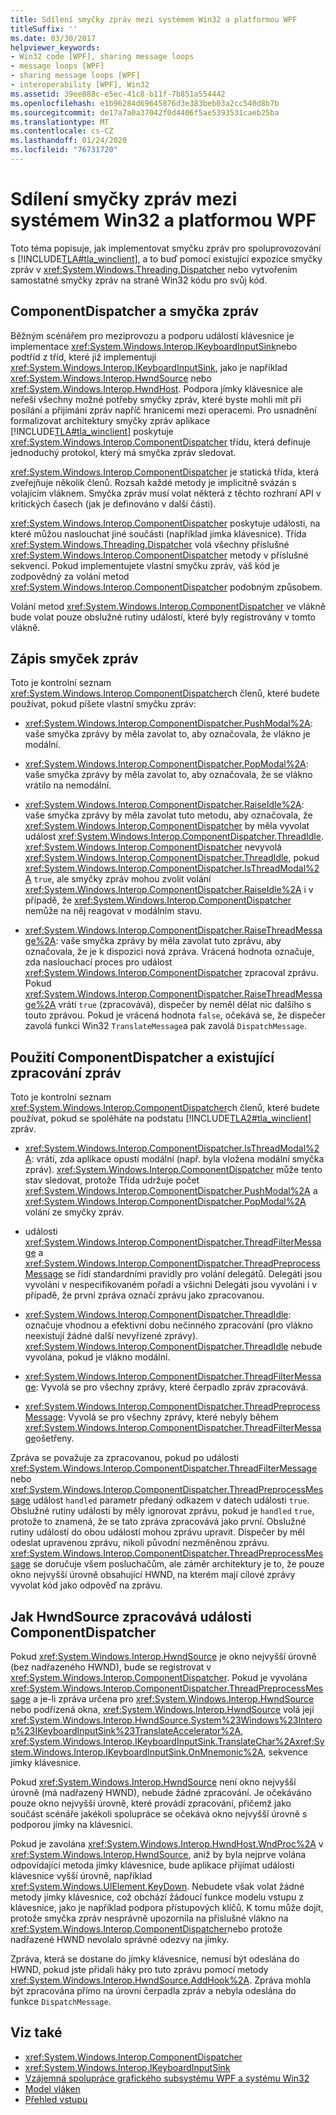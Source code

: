 ```yaml
---
title: Sdílení smyčky zpráv mezi systémem Win32 a platformou WPF
titleSuffix: ''
ms.date: 03/30/2017
helpviewer_keywords:
- Win32 code [WPF], sharing message loops
- message loops [WPF]
- sharing message loops [WPF]
- interoperability [WPF], Win32
ms.assetid: 39ee888c-e5ec-41c8-b11f-7b851a554442
ms.openlocfilehash: e1b96284d69645876d3e383beb03a2cc540d8b7b
ms.sourcegitcommit: de17a7a0a37042f0d4406f5ae5393531caeb25ba
ms.translationtype: MT
ms.contentlocale: cs-CZ
ms.lasthandoff: 01/24/2020
ms.locfileid: "76731720"
---
```

# <a name="sharing-message-loops-between-win32-and-wpf"></a>Sdílení smyčky zpráv mezi systémem Win32 a platformou WPF
Toto téma popisuje, jak implementovat smyčku zpráv pro spoluprovozování s [!INCLUDE[TLA#tla_winclient](../../../../includes/tlasharptla-winclient-md.md)], a to buď pomocí existující expozice smyčky zpráv v <xref:System.Windows.Threading.Dispatcher> nebo vytvořením samostatné smyčky zpráv na straně Win32 kódu pro svůj kód.  
  
## <a name="componentdispatcher-and-the-message-loop"></a>ComponentDispatcher a smyčka zpráv  
 Běžným scénářem pro meziprovozu a podporu událostí klávesnice je implementace <xref:System.Windows.Interop.IKeyboardInputSink>nebo podtříd z tříd, které již implementují <xref:System.Windows.Interop.IKeyboardInputSink>, jako je například <xref:System.Windows.Interop.HwndSource> nebo <xref:System.Windows.Interop.HwndHost>. Podpora jímky klávesnice ale neřeší všechny možné potřeby smyčky zpráv, které byste mohli mít při posílání a přijímání zpráv napříč hranicemi mezi operacemi. Pro usnadnění formalizovat architektury smyčky zpráv aplikace [!INCLUDE[TLA#tla_winclient](../../../../includes/tlasharptla-winclient-md.md)] poskytuje <xref:System.Windows.Interop.ComponentDispatcher> třídu, která definuje jednoduchý protokol, který má smyčka zpráv sledovat.  
  
 <xref:System.Windows.Interop.ComponentDispatcher> je statická třída, která zveřejňuje několik členů. Rozsah každé metody je implicitně svázán s volajícím vláknem. Smyčka zpráv musí volat některá z těchto rozhraní API v kritických časech (jak je definováno v další části).  
  
 <xref:System.Windows.Interop.ComponentDispatcher> poskytuje události, na které můžou naslouchat jiné součásti (například jímka klávesnice). Třída <xref:System.Windows.Threading.Dispatcher> volá všechny příslušné <xref:System.Windows.Interop.ComponentDispatcher> metody v příslušné sekvenci. Pokud implementujete vlastní smyčku zpráv, váš kód je zodpovědný za volání metod <xref:System.Windows.Interop.ComponentDispatcher> podobným způsobem.  
  
 Volání metod <xref:System.Windows.Interop.ComponentDispatcher> ve vlákně bude volat pouze obslužné rutiny událostí, které byly registrovány v tomto vlákně.  
  
## <a name="writing-message-loops"></a>Zápis smyček zpráv  
 Toto je kontrolní seznam <xref:System.Windows.Interop.ComponentDispatcher>ch členů, které budete používat, pokud píšete vlastní smyčku zpráv:  
  
- <xref:System.Windows.Interop.ComponentDispatcher.PushModal%2A>: vaše smyčka zprávy by měla zavolat to, aby označovala, že vlákno je modální.  
  
- <xref:System.Windows.Interop.ComponentDispatcher.PopModal%2A>: vaše smyčka zprávy by měla zavolat to, aby označovala, že se vlákno vrátilo na nemodální.  
  
- <xref:System.Windows.Interop.ComponentDispatcher.RaiseIdle%2A>: vaše smyčka zprávy by měla zavolat tuto metodu, aby označovala, že <xref:System.Windows.Interop.ComponentDispatcher> by měla vyvolat událost <xref:System.Windows.Interop.ComponentDispatcher.ThreadIdle>. <xref:System.Windows.Interop.ComponentDispatcher> nevyvolá <xref:System.Windows.Interop.ComponentDispatcher.ThreadIdle>, pokud <xref:System.Windows.Interop.ComponentDispatcher.IsThreadModal%2A> `true`, ale smyčky zpráv mohou zvolit volání <xref:System.Windows.Interop.ComponentDispatcher.RaiseIdle%2A> i v případě, že <xref:System.Windows.Interop.ComponentDispatcher> nemůže na něj reagovat v modálním stavu.  
  
- <xref:System.Windows.Interop.ComponentDispatcher.RaiseThreadMessage%2A>: vaše smyčka zprávy by měla zavolat tuto zprávu, aby označovala, že je k dispozici nová zpráva. Vrácená hodnota označuje, zda naslouchací proces pro událost <xref:System.Windows.Interop.ComponentDispatcher> zpracoval zprávu. Pokud <xref:System.Windows.Interop.ComponentDispatcher.RaiseThreadMessage%2A> vrátí `true` (zpracovává), dispečer by neměl dělat nic dalšího s touto zprávou. Pokud je vrácená hodnota `false`, očekává se, že dispečer zavolá funkci Win32 `TranslateMessage`a pak zavolá `DispatchMessage`.  
  
## <a name="using-componentdispatcher-and-existing-message-handling"></a>Použití ComponentDispatcher a existující zpracování zpráv  
 Toto je kontrolní seznam <xref:System.Windows.Interop.ComponentDispatcher>ch členů, které budete používat, pokud se spoléháte na podstatu [!INCLUDE[TLA2#tla_winclient](../../../../includes/tla2sharptla-winclient-md.md)] zpráv.  
  
- <xref:System.Windows.Interop.ComponentDispatcher.IsThreadModal%2A>: vrátí, zda aplikace opustí modální (např. byla vložena modální smyčka zpráv). <xref:System.Windows.Interop.ComponentDispatcher> může tento stav sledovat, protože Třída udržuje počet <xref:System.Windows.Interop.ComponentDispatcher.PushModal%2A> a <xref:System.Windows.Interop.ComponentDispatcher.PopModal%2A> volání ze smyčky zpráv.  
  
- události <xref:System.Windows.Interop.ComponentDispatcher.ThreadFilterMessage> a <xref:System.Windows.Interop.ComponentDispatcher.ThreadPreprocessMessage> se řídí standardními pravidly pro volání delegátů. Delegáti jsou vyvoláni v nespecifikovaném pořadí a všichni Delegáti jsou vyvoláni i v případě, že první zpráva označí zprávu jako zpracovanou.  
  
- <xref:System.Windows.Interop.ComponentDispatcher.ThreadIdle>: označuje vhodnou a efektivní dobu nečinného zpracování (pro vlákno neexistují žádné další nevyřízené zprávy). <xref:System.Windows.Interop.ComponentDispatcher.ThreadIdle> nebude vyvolána, pokud je vlákno modální.  
  
- <xref:System.Windows.Interop.ComponentDispatcher.ThreadFilterMessage>: Vyvolá se pro všechny zprávy, které čerpadlo zpráv zpracovává.  
  
- <xref:System.Windows.Interop.ComponentDispatcher.ThreadPreprocessMessage>: Vyvolá se pro všechny zprávy, které nebyly během <xref:System.Windows.Interop.ComponentDispatcher.ThreadFilterMessage>ošetřeny.  
  
 Zpráva se považuje za zpracovanou, pokud po události <xref:System.Windows.Interop.ComponentDispatcher.ThreadFilterMessage> nebo <xref:System.Windows.Interop.ComponentDispatcher.ThreadPreprocessMessage> událost `handled` parametr předaný odkazem v datech události `true`. Obslužné rutiny události by měly ignorovat zprávu, pokud je `handled` `true`, protože to znamená, že se tato zpráva zpracovává jako první. Obslužné rutiny událostí do obou událostí mohou zprávu upravit. Dispečer by měl odeslat upravenou zprávu, nikoli původní nezměněnou zprávu. <xref:System.Windows.Interop.ComponentDispatcher.ThreadPreprocessMessage> se doručuje všem posluchačům, ale záměr architektury je to, že pouze okno nejvyšší úrovně obsahující HWND, na kterém mají cílové zprávy vyvolat kód jako odpověď na zprávu.  
  
## <a name="how-hwndsource-treats-componentdispatcher-events"></a>Jak HwndSource zpracovává události ComponentDispatcher  
 Pokud <xref:System.Windows.Interop.HwndSource> je okno nejvyšší úrovně (bez nadřazeného HWND), bude se registrovat v <xref:System.Windows.Interop.ComponentDispatcher>. Pokud je vyvolána <xref:System.Windows.Interop.ComponentDispatcher.ThreadPreprocessMessage> a je-li zpráva určena pro <xref:System.Windows.Interop.HwndSource> nebo podřízená okna, <xref:System.Windows.Interop.HwndSource> volá její <xref:System.Windows.Interop.HwndSource.System%23Windows%23Interop%23IKeyboardInputSink%23TranslateAccelerator%2A>, <xref:System.Windows.Interop.IKeyboardInputSink.TranslateChar%2A><xref:System.Windows.Interop.IKeyboardInputSink.OnMnemonic%2A>, sekvence jímky klávesnice.  
  
 Pokud <xref:System.Windows.Interop.HwndSource> není okno nejvyšší úrovně (má nadřazený HWND), nebude žádné zpracování. Je očekáváno pouze okno nejvyšší úrovně, které provádí zpracování, přičemž jako součást scénáře jakékoli spolupráce se očekává okno nejvyšší úrovně s podporou jímky na klávesnici.  
  
 Pokud je zavolána <xref:System.Windows.Interop.HwndHost.WndProc%2A> v <xref:System.Windows.Interop.HwndSource>, aniž by byla nejprve volána odpovídající metoda jímky klávesnice, bude aplikace přijímat události klávesnice vyšší úrovně, například <xref:System.Windows.UIElement.KeyDown>. Nebudete však volat žádné metody jímky klávesnice, což obchází žádoucí funkce modelu vstupu z klávesnice, jako je například podpora přístupových klíčů. K tomu může dojít, protože smyčka zpráv nesprávně upozornila na příslušné vlákno na <xref:System.Windows.Interop.ComponentDispatcher>nebo protože nadřazené HWND nevolalo správné odezvy na jímky.  
  
 Zpráva, která se dostane do jímky klávesnice, nemusí být odeslána do HWND, pokud jste přidali háky pro tuto zprávu pomocí metody <xref:System.Windows.Interop.HwndSource.AddHook%2A>. Zpráva mohla být zpracována přímo na úrovni čerpadla zpráv a nebyla odeslána do funkce `DispatchMessage`.  
  
## <a name="see-also"></a>Viz také

- <xref:System.Windows.Interop.ComponentDispatcher>
- <xref:System.Windows.Interop.IKeyboardInputSink>
- [Vzájemná spolupráce grafického subsystému WPF a systému Win32](wpf-and-win32-interoperation.md)
- [Model vláken](threading-model.md)
- [Přehled vstupu](input-overview.md)
